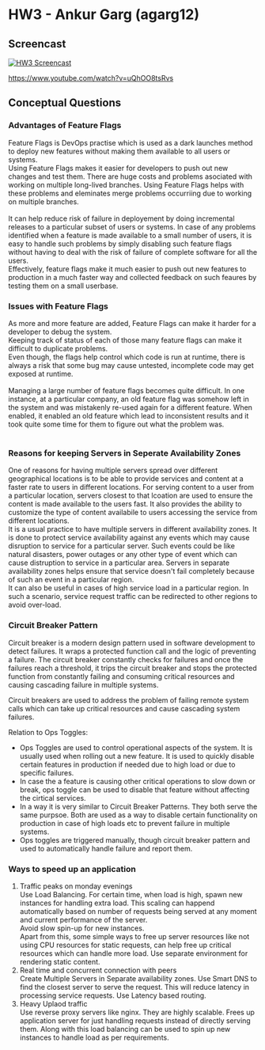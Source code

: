 # HW3 - Ankur Garg (agarg12)

## Screencast

[![HW3 Screencast](https://img.youtube.com/vi/uQhOO8tsRvs/0.jpg)](https://www.youtube.com/watch?v=uQhOO8tsRvs)

https://www.youtube.com/watch?v=uQhOO8tsRvs

## Conceptual Questions

### Advantages of Feature Flags
Feature Flags is DevOps practise which is used as a dark launches method to deploy new features without making them available to all users or systems.<br />
Using Feature Flags makes it easier for developers to push out new changes and test them. There are huge costs and problems asociated with working on multiple long-lived branches. Using Feature Flags helps with these problems and eleminates merge problems occurriing due to working on multiple branches. <br />
<br />
It can help reduce risk of failure in deployement by doing incremental releases to a particular subset of users or systems. In case of any problems identified when a feature is made available to a small number of users, it is easy to handle such problems by simply disabling such feature flags without having to deal with the risk of failure of complete software for all the users.<br />
Effectively, feature flags make it much easier to push out new features to production in a much faster way and collected feedback on such feaures by testing them on a small userbase.<br />

### Issues with Feature Flags
As more and more feature are added, Feature Flags can make it harder for a developer to debug the system.<br />
Keeping track of status of each of those many feature flags can make it difficult to duplicate problems.<br />
Even though, the flags help control which code is run at runtime, there is always a risk that some bug may cause untested, incomplete code may get exposed at runtime. <br />
<br />
Managing a large number of feature flags becomes quite difficult. In one instance, at a particular company, an old feature flag was somehow left in the system and was mistakenly re-used again for a different feature. When enabled, it enabled an old feature which lead to inconsistent results and it took quite some time for them to figure out what the problem was.<br />
<br />

### Reasons for keeping Servers in Seperate Availability Zones
One of reasons for having multiple servers spread over different geographical locations is to be able to provide services and content at a faster rate to users in different locations. For serving content to a user from a particular location, servers closest to that lcoation are used to ensure the content is made available to the users fast. It also provides the ability to customize the type of content availabile to users accessing the service from different locations.<br />
It is a usual practice to have multiple servers in different availability zones. It is done to protect service availability against any events which may cause disruption to service for a particular server. Such events could be like natural disasters, power outages or any other type of event which can cause distruption to service in a particular area. Servers in separate availability zones helps ensure that service doesn't fail completely because of such an event in a particular region. <br />
It can also be useful in cases of high service load in a particular region. In such a scenario, service request traffic can be redirected to other regions to avoid over-load.


### Circuit Breaker Pattern
Circuit breaker is a modern design pattern used in software development to detect failures. It wraps a protected function call and the logic of preventing a failure. The circuit breaker constantly checks for failures and once the failures reach a threshold, it trips the circuit breaker and stops the protected function from constantly failing and consuming critical resources and causing cascading failure in multiple systems.<br />

Circuit breakers are used to address the problem of failing remote system calls which can take up critical resources and cause cascading system failures.

Relation to Ops Toggles:
- Ops Toggles are used to control operational aspects of the system. It is usually used when rolling out a new feature. It is used to quickly disable certain features in production if needed due to high load or due to specific failures.
- In case the a feature is causing other critical operations to slow down or break, ops toggle can be used to disable that feature without affecting the cirtical services.
- In a way it is very similar to Circuit Breaker Patterns. They both serve the same purpsoe. Both are used as a way to disable certain functionality on production in case of high loads etc to prevent failure in multiple systems. 
- Ops toggles are triggered manually, though circuit breaker pattern and used to automatically handle failure and report them.

### Ways to speed up an application
1. Traffic peaks on monday evenings <br />
Use Load Balancing. For certain time, when load is high, spawn new instances for handling extra load. This scaling can happend automatically based on number of requests being served at any moment and current performance of the server. <br/>
Avoid slow spin-up for new instances. <br />
Apart from this, some simple ways to free up server resources like not using CPU resources for static requests, can help free up critical resources which can handle more load. Use separate environment for rendering static content.<br />
2. Real time and concurrent connection with peers<br />
Create Multiple Servers in Separate availability zones. Use Smart DNS to find the closest server to serve the request. This will reduce latency in processing service requests. Use Latency based routing.<br />
3. Heavy Uplaod traffic<br />
Use reverse proxy servers like nginx. They are highly scalable. Frees up application server for just handling requests instead of directly serving them. Along with this load balancing can be used to spin up new instances to handle load as per requirements.<br />
